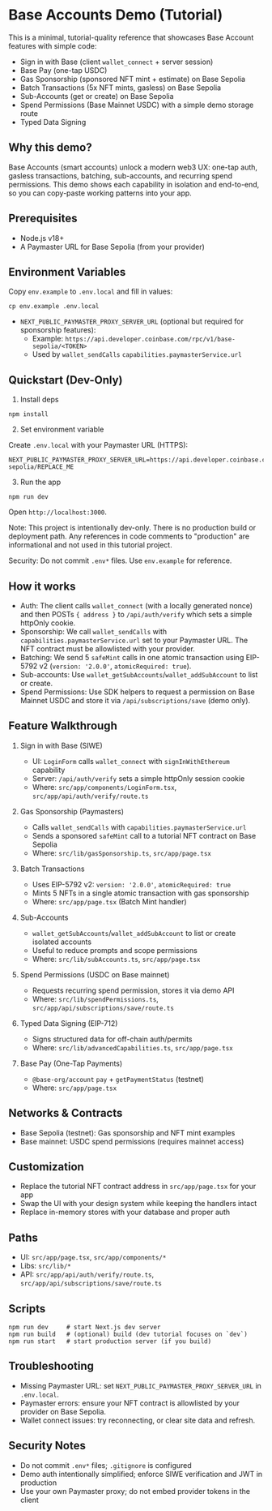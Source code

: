 Base Accounts Demo (Tutorial)
=============================

This is a minimal, tutorial-quality reference that showcases Base Account features with simple code:

- Sign in with Base (client `wallet_connect` + server session)
- Base Pay (one-tap USDC)
- Gas Sponsorship (sponsored NFT mint + estimate) on Base Sepolia
- Batch Transactions (5x NFT mints, gasless) on Base Sepolia
- Sub-Accounts (get or create) on Base Sepolia
- Spend Permissions (Base Mainnet USDC) with a simple demo storage route
- Typed Data Signing

Why this demo?
--------------

Base Accounts (smart accounts) unlock a modern web3 UX: one-tap auth, gasless transactions, batching, sub-accounts, and recurring spend permissions. This demo shows each capability in isolation and end-to-end, so you can copy-paste working patterns into your app.

Prerequisites
-------------

- Node.js v18+
- A Paymaster URL for Base Sepolia (from your provider)

Environment Variables
---------------------

Copy `env.example` to `.env.local` and fill in values:

```
cp env.example .env.local
```

- `NEXT_PUBLIC_PAYMASTER_PROXY_SERVER_URL` (optional but required for sponsorship features):
  - Example: `https://api.developer.coinbase.com/rpc/v1/base-sepolia/<TOKEN>`
  - Used by `wallet_sendCalls` `capabilities.paymasterService.url`

Quickstart (Dev-Only)
----------

1) Install deps

```
npm install
```

2) Set environment variable

Create `.env.local` with your Paymaster URL (HTTPS):

```
NEXT_PUBLIC_PAYMASTER_PROXY_SERVER_URL=https://api.developer.coinbase.com/rpc/v1/base-sepolia/REPLACE_ME
```

3) Run the app

```
npm run dev
```

Open `http://localhost:3000`.

Note: This project is intentionally dev-only. There is no production build or deployment path. Any references in code comments to "production" are informational and not used in this tutorial project.

Security: Do not commit `.env*` files. Use `env.example` for reference.

How it works
------------

- Auth: The client calls `wallet_connect` (with a locally generated nonce) and then POSTs `{ address }` to `/api/auth/verify` which sets a simple httpOnly cookie.
- Sponsorship: We call `wallet_sendCalls` with `capabilities.paymasterService.url` set to your Paymaster URL. The NFT contract must be allowlisted with your provider.
- Batching: We send 5 `safeMint` calls in one atomic transaction using EIP-5792 v2 (`version: '2.0.0'`, `atomicRequired: true`).
- Sub-accounts: Use `wallet_getSubAccounts`/`wallet_addSubAccount` to list or create.
- Spend Permissions: Use SDK helpers to request a permission on Base Mainnet USDC and store it via `/api/subscriptions/save` (demo only).

Feature Walkthrough
-------------------

1) Sign in with Base (SIWE)
   - UI: `LoginForm` calls `wallet_connect` with `signInWithEthereum` capability
   - Server: `/api/auth/verify` sets a simple httpOnly session cookie
   - Where: `src/app/components/LoginForm.tsx`, `src/app/api/auth/verify/route.ts`

2) Gas Sponsorship (Paymasters)
   - Calls `wallet_sendCalls` with `capabilities.paymasterService.url`
   - Sends a sponsored `safeMint` call to a tutorial NFT contract on Base Sepolia
   - Where: `src/lib/gasSponsorship.ts`, `src/app/page.tsx`

3) Batch Transactions
   - Uses EIP-5792 v2: `version: '2.0.0'`, `atomicRequired: true`
   - Mints 5 NFTs in a single atomic transaction with gas sponsorship
   - Where: `src/app/page.tsx` (Batch Mint handler)

4) Sub-Accounts
   - `wallet_getSubAccounts`/`wallet_addSubAccount` to list or create isolated accounts
   - Useful to reduce prompts and scope permissions
   - Where: `src/lib/subAccounts.ts`, `src/app/page.tsx`

5) Spend Permissions (USDC on Base mainnet)
   - Requests recurring spend permission, stores it via demo API
   - Where: `src/lib/spendPermissions.ts`, `src/app/api/subscriptions/save/route.ts`

6) Typed Data Signing (EIP-712)
   - Signs structured data for off-chain auth/permits
   - Where: `src/lib/advancedCapabilities.ts`, `src/app/page.tsx`

7) Base Pay (One-Tap Payments)
   - `@base-org/account` `pay` + `getPaymentStatus` (testnet)
   - Where: `src/app/page.tsx`

Networks & Contracts
--------------------

- Base Sepolia (testnet): Gas sponsorship and NFT mint examples
- Base mainnet: USDC spend permissions (requires mainnet access)

Customization
-------------

- Replace the tutorial NFT contract address in `src/app/page.tsx` for your app
- Swap the UI with your design system while keeping the handlers intact
- Replace in-memory stores with your database and proper auth

Paths
-----

- UI: `src/app/page.tsx`, `src/app/components/*`
- Libs: `src/lib/*`
- API: `src/app/api/auth/verify/route.ts`, `src/app/api/subscriptions/save/route.ts`

Scripts
-------

```
npm run dev     # start Next.js dev server
npm run build   # (optional) build (dev tutorial focuses on `dev`)
npm run start   # start production server (if you build)
```

Troubleshooting
---------------

- Missing Paymaster URL: set `NEXT_PUBLIC_PAYMASTER_PROXY_SERVER_URL` in `.env.local`.
- Paymaster errors: ensure your NFT contract is allowlisted by your provider on Base Sepolia.
- Wallet connect issues: try reconnecting, or clear site data and refresh.

Security Notes
--------------

- Do not commit `.env*` files; `.gitignore` is configured
- Demo auth intentionally simplified; enforce SIWE verification and JWT in production
- Use your own Paymaster proxy; do not embed provider tokens in the client

